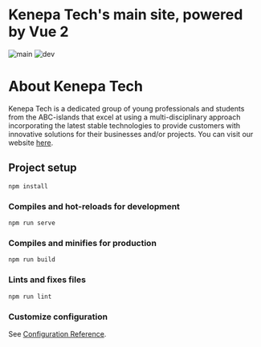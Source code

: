 # Kenepa Tech's main site, powered by Vue 2

![main](https://github.com/KenepaTech/kenepa-nuxt/workflows/main/badge.svg?branch=main)
![dev](https://github.com/KenepaTech/kenepa-nuxt/workflows/dev/badge.svg?branch=dev)

# About Kenepa Tech

Kenepa Tech is a dedicated group of young professionals and students from the ABC-islands that excel at using a multi-disciplinary approach incorporating the latest stable technologies to provide customers with innovative solutions for their businesses and/or projects.
You can visit our website [here](https://www.kenepa.tech).

## Project setup

```
npm install
```

### Compiles and hot-reloads for development

```
npm run serve
```

### Compiles and minifies for production

```
npm run build
```

### Lints and fixes files

```
npm run lint
```

### Customize configuration

See [Configuration Reference](https://cli.vuejs.org/config/).
